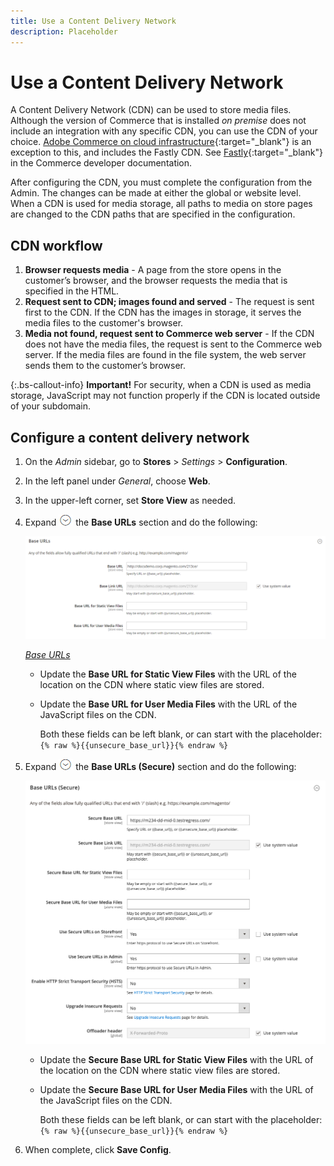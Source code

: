```yaml
---
title: Use a Content Delivery Network
description: Placeholder
---
```

# Use a Content Delivery Network

A Content Delivery Network (CDN) can be used to store media files. Although the version of Commerce that is installed _on premise_ does not include an integration with any specific CDN, you can use the CDN of your choice. [Adobe Commerce on cloud infrastructure][1]{:target="_blank"} is an exception to this, and includes the Fastly CDN. See [Fastly][2]{:target="_blank"} in the Commerce developer documentation.

After configuring the CDN, you must complete the configuration from the Admin. The changes can be made at either the global or website level. When a CDN is used for media storage, all paths to media on store pages are changed to the CDN paths that are specified in the configuration.

## CDN workflow

1. **Browser requests media** - A page from the store opens in the customer’s browser, and the browser requests the media that is specified in the HTML.
1. **Request sent to CDN; images found and served** - The request is sent first to the CDN. If the CDN has the images in storage, it serves the media files to the customer's browser.
1. **Media not found, request sent to Commerce web server** - If the CDN does not have the media files, the request is sent to the Commerce web server. If the media files are found in the file system, the web server sends them to the customer’s browser.

{:.bs-callout-info}
**Important!** For security, when a CDN is used as media storage, JavaScript may not function properly if the CDN is located outside of your subdomain.

## Configure a content delivery network

1. On the _Admin_ sidebar, go to **Stores** > _Settings_ > **Configuration**.

1. In the left panel under _General_, choose **Web**.

1. In the upper-left corner, set **Store View** as needed.

1. Expand ![Expansion selector](../assets/icon-display-expand.png) the **Base URLs** section and do the following:

    ![General configuration - web base URLs](./assets/web-base-urls.png)<!-- zoom -->

    [_Base URLs_](https://docs.magento.com/user-guide/configuration/general/web.html)

    - Update the **Base URL for Static View Files** with the URL of the location on the CDN where static view files are stored.

    - Update the **Base URL for User Media Files** with the URL of the JavaScript files on the CDN.

        Both these fields can be left blank, or can start with the placeholder: `{% raw %}{{unsecure_base_url}}{% endraw %}`

1. Expand ![Expansion selector](../assets/icon-display-expand.png) the **Base URLs (Secure)** section and do the following:

    ![General configuration - web base URLs (secure)](./assets/web-base-urls-secure.png)<!-- zoom -->

    - Update the **Secure Base URL for Static View Files** with the URL of the location on the CDN where static view files are stored.

    - Update the **Secure Base URL for User Media Files** with the URL of the JavaScript files on the CDN.

      Both these fields can be left blank, or can start with the placeholder: `{% raw %}{{unsecure_base_url}}{% endraw %}`

1. When complete, click **Save Config**.

[1]: https://magento.com/products/magento-commerce
[2]: https://devdocs.magento.com/cloud/cdn/cloud-fastly.html
